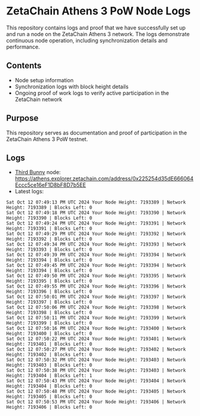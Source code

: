 # ZetaChain Athens 3 PoW Node Logs
This repository contains logs and proof that we have successfully set up and run a node on the ZetaChain Athens 3 network. The logs demonstrate continuous node operation, including synchronization details and performance.

## Contents
- Node setup information
- Synchronization logs with block height details
- Ongoing proof of work logs to verify active participation in the ZetaChain network

## Purpose
This repository serves as documentation and proof of participation in the ZetaChain Athens 3 PoW testnet.

## Logs

- [Third Bunny](https://thirdbunny.xyz/) node: https://athens.explorer.zetachain.com/address/0x225254d35dE666064Eccc5ce16eF1D8bF8D7b5EE
- Latest logs:
```
Sat Oct 12 07:49:13 PM UTC 2024 Your Node Height: 7193389 | Network Height: 7193389 | Blocks Left: 0
Sat Oct 12 07:49:18 PM UTC 2024 Your Node Height: 7193390 | Network Height: 7193390 | Blocks Left: 0
Sat Oct 12 07:49:24 PM UTC 2024 Your Node Height: 7193391 | Network Height: 7193391 | Blocks Left: 0
Sat Oct 12 07:49:29 PM UTC 2024 Your Node Height: 7193392 | Network Height: 7193392 | Blocks Left: 0
Sat Oct 12 07:49:34 PM UTC 2024 Your Node Height: 7193393 | Network Height: 7193393 | Blocks Left: 0
Sat Oct 12 07:49:39 PM UTC 2024 Your Node Height: 7193394 | Network Height: 7193394 | Blocks Left: 0
Sat Oct 12 07:49:45 PM UTC 2024 Your Node Height: 7193394 | Network Height: 7193394 | Blocks Left: 0
Sat Oct 12 07:49:50 PM UTC 2024 Your Node Height: 7193395 | Network Height: 7193395 | Blocks Left: 0
Sat Oct 12 07:49:55 PM UTC 2024 Your Node Height: 7193396 | Network Height: 7193396 | Blocks Left: 0
Sat Oct 12 07:50:01 PM UTC 2024 Your Node Height: 7193397 | Network Height: 7193397 | Blocks Left: 0
Sat Oct 12 07:50:06 PM UTC 2024 Your Node Height: 7193398 | Network Height: 7193398 | Blocks Left: 0
Sat Oct 12 07:50:11 PM UTC 2024 Your Node Height: 7193399 | Network Height: 7193399 | Blocks Left: 0
Sat Oct 12 07:50:16 PM UTC 2024 Your Node Height: 7193400 | Network Height: 7193400 | Blocks Left: 0
Sat Oct 12 07:50:22 PM UTC 2024 Your Node Height: 7193401 | Network Height: 7193401 | Blocks Left: 0
Sat Oct 12 07:50:27 PM UTC 2024 Your Node Height: 7193402 | Network Height: 7193402 | Blocks Left: 0
Sat Oct 12 07:50:32 PM UTC 2024 Your Node Height: 7193403 | Network Height: 7193403 | Blocks Left: 0
Sat Oct 12 07:50:38 PM UTC 2024 Your Node Height: 7193403 | Network Height: 7193404 | Blocks Left: 1
Sat Oct 12 07:50:43 PM UTC 2024 Your Node Height: 7193404 | Network Height: 7193404 | Blocks Left: 0
Sat Oct 12 07:50:48 PM UTC 2024 Your Node Height: 7193405 | Network Height: 7193405 | Blocks Left: 0
Sat Oct 12 07:50:53 PM UTC 2024 Your Node Height: 7193406 | Network Height: 7193406 | Blocks Left: 0
```
